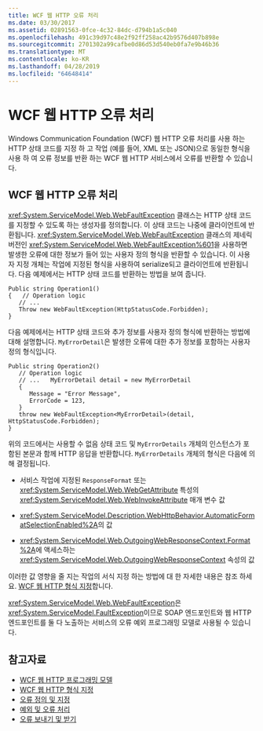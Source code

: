 ```yaml
---
title: WCF 웹 HTTP 오류 처리
ms.date: 03/30/2017
ms.assetid: 02891563-0fce-4c32-84dc-d794b1a5c040
ms.openlocfilehash: 491c39d97c48e2f92ff258ac42b9576d407b898e
ms.sourcegitcommit: 2701302a99cafbe0d86d53d540eb0fa7e9b46b36
ms.translationtype: MT
ms.contentlocale: ko-KR
ms.lasthandoff: 04/28/2019
ms.locfileid: "64648414"
---
```

# <a name="wcf-web-http-error-handling"></a>WCF 웹 HTTP 오류 처리
Windows Communication Foundation (WCF) 웹 HTTP 오류 처리를 사용 하는 HTTP 상태 코드를 지정 하 고 작업 (예를 들어, XML 또는 JSON)으로 동일한 형식을 사용 하 여 오류 정보를 반환 하는 WCF 웹 HTTP 서비스에서 오류를 반환할 수 있습니다.  
  
## <a name="wcf-web-http-error-handling"></a>WCF 웹 HTTP 오류 처리  
 <xref:System.ServiceModel.Web.WebFaultException> 클래스는 HTTP 상태 코드를 지정할 수 있도록 하는 생성자를 정의합니다. 이 상태 코드는 나중에 클라이언트에 반환됩니다. <xref:System.ServiceModel.Web.WebFaultException> 클래스의 제네릭 버전인 <xref:System.ServiceModel.Web.WebFaultException%601>을 사용하면 발생한 오류에 대한 정보가 들어 있는 사용자 정의 형식을 반환할 수 있습니다. 이 사용자 지정 개체는 작업에 지정된 형식을 사용하여 serialize되고 클라이언트에 반환됩니다. 다음 예제에서는 HTTP 상태 코드를 반환하는 방법을 보여 줍니다.  
  
```  
Public string Operation1()  
{   // Operation logic  
   // ...  
   Throw new WebFaultException(HttpStatusCode.Forbidden);  
}  
```  
  
 다음 예제에서는 HTTP 상태 코드와 추가 정보를 사용자 정의 형식에 반환하는 방법에 대해 설명합니다. `MyErrorDetail`은 발생한 오류에 대한 추가 정보를 포함하는 사용자 정의 형식입니다.  
  
```  
Public string Operation2()  
   // Operation logic  
   // ...   MyErrorDetail detail = new MyErrorDetail  
   {  
      Message = "Error Message",  
      ErrorCode = 123,  
   }  
   throw new WebFaultException<MyErrorDetail>(detail, HttpStatusCode.Forbidden);  
}  
```  
  
 위의 코드에서는 사용할 수 없음 상태 코드 및 `MyErrorDetails` 개체의 인스턴스가 포함된 본문과 함께 HTTP 응답을 반환합니다. `MyErrorDetails` 개체의 형식은 다음에 의해 결정됩니다.  
  
- 서비스 작업에 지정된 `ResponseFormat` 또는 <xref:System.ServiceModel.Web.WebGetAttribute> 특성의 <xref:System.ServiceModel.Web.WebInvokeAttribute> 매개 변수 값  
  
- <xref:System.ServiceModel.Description.WebHttpBehavior.AutomaticFormatSelectionEnabled%2A>의 값  
  
- <xref:System.ServiceModel.Web.OutgoingWebResponseContext.Format%2A>에 액세스하는 <xref:System.ServiceModel.Web.OutgoingWebResponseContext> 속성의 값  
  
 이러한 값 영향을 줄 지는 작업의 서식 지정 하는 방법에 대 한 자세한 내용은 참조 하세요. [WCF 웹 HTTP 형식 지정](../../../../docs/framework/wcf/feature-details/wcf-web-http-formatting.md)합니다.  
  
 <xref:System.ServiceModel.Web.WebFaultException>은 <xref:System.ServiceModel.FaultException>이므로 SOAP 엔드포인트와 웹 HTTP 엔드포인트를 둘 다 노출하는 서비스의 오류 예외 프로그래밍 모델로 사용될 수 있습니다.  
  
## <a name="see-also"></a>참고자료

- [WCF 웹 HTTP 프로그래밍 모델](../../../../docs/framework/wcf/feature-details/wcf-web-http-programming-model.md)
- [WCF 웹 HTTP 형식 지정](../../../../docs/framework/wcf/feature-details/wcf-web-http-formatting.md)
- [오류 정의 및 지정](../../../../docs/framework/wcf/defining-and-specifying-faults.md)
- [예외 및 오류 처리](../../../../docs/framework/wcf/extending/handling-exceptions-and-faults.md)
- [오류 보내기 및 받기](../../../../docs/framework/wcf/sending-and-receiving-faults.md)
